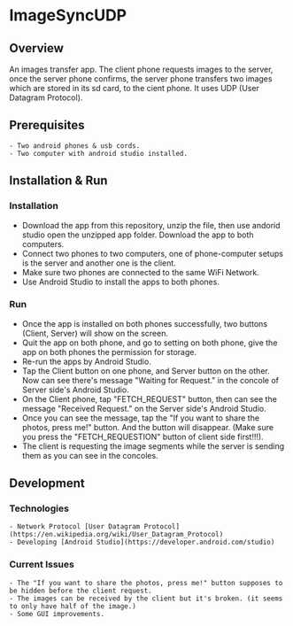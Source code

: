 # ImageSyncUDP

## Overview
An images transfer app. The client phone requests images to the server, once the server phone confirms, the server phone transfers two images which are stored in its sd card, to the cient phone. It uses UDP (User Datagram Protocol).

## Prerequisites
    - Two android phones & usb cords.
    - Two computer with android studio installed.

## Installation & Run

### Installation
  - Download the app from this repository, unzip the file, then use andorid studio open the unzipped app folder. Download the app to both computers.
  - Connect two phones to two computers, one of phone-computer setups is the server and another one is the client.
  - Make sure two phones are connected to the same WiFi Network.
  - Use Android Studio to install the apps to both phones.
  
### Run
  - Once the app is installed on both phones successfully, two buttons (Client, Server) will show on the screen.
  - Quit the app on both phone, and go to setting on both phone, give the app on both phones the permission for storage.
  - Re-run the apps by Android Studio.
  - Tap the Client button on one phone, and Server button on the other. Now can see there's message "Waiting for Request." in the concole of Server side's Android Studio.
  - On the Client phone, tap "FETCH_REQUEST" button, then can see the message "Received Request." on the Server side's Android Studio.
  - Once you can see the message, tap the "If you want to share the photos, press me!" button. And the button will disappear. (Make sure you press the "FETCH_REQUESTION" button of client side first!!!).
  - The client is requesting the image segments while the server is sending them as you can see in the concoles.
  
  ## Development
  
  ### Technologies
    - Network Protocol [User Datagram Protocol](https://en.wikipedia.org/wiki/User_Datagram_Protocol)
    - Developing [Android Studio](https://developer.android.com/studio)
    
  ### Current Issues
    - The "If you want to share the photos, press me!" button supposes to be hidden before the client request.
    - The images can be received by the client but it's broken. (it seems to only have half of the image.)
    - Some GUI improvements.
  
  
  
